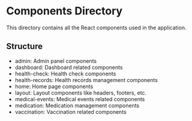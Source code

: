 # Components Directory

This directory contains all the React components used in the application.

## Structure

- admin: Admin panel components
- dashboard: Dashboard related components
- health-check: Health check components
- health-records: Health records management components
- home: Home page components
- layout: Layout components like headers, footers, etc.
- medical-events: Medical events related components
- medication: Medication management components
- vaccination: Vaccination related components
